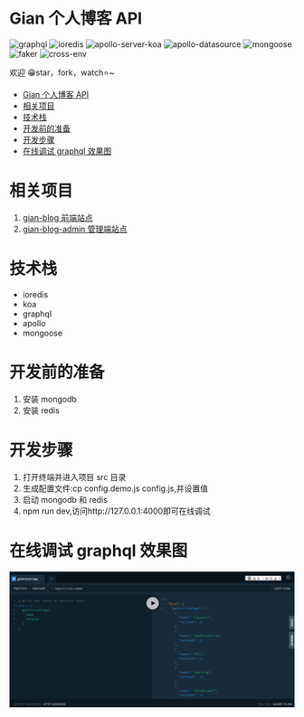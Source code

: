 # Gian 个人博客 API

![graphql](https://img.shields.io/badge/graphql-15.4.0-brightgreen) ![ioredis](https://img.shields.io/badge/ioredis-4.19.2-brightgreen) ![apollo-server-koa](https://img.shields.io/badge/apollo--server--koa-2.19.0-brightgreen) ![apollo-datasource](https://img.shields.io/badge/apollo--datasource-0.7.2-brightgreen) ![mongoose](https://img.shields.io/badge/mongoose-5.10.13-brightgreen) ![faker](https://img.shields.io/badge/faker-4.1.0-brightgreen) ![cross-env](https://img.shields.io/badge/cross--env-7.0.2-brightgreen)

欢迎 😁star，fork，watch⭐~

- [Gian 个人博客 API](#gian-个人博客-api)
- [相关项目](#相关项目)
- [技术栈](#技术栈)
- [开发前的准备](#开发前的准备)
- [开发步骤](#开发步骤)
- [在线调试 graphql 效果图](#在线调试-graphql-效果图)

# 相关项目

1. [gian-blog 前端站点](https://www.github.com/iamgian-coder/gian-blog)
2. [gian-blog-admin 管理端站点](https://www.github.com/iamgian-coder/gian-blog-admin)

# 技术栈

- ioredis
- koa
- graphql
- apollo
- mongoose

# 开发前的准备

1. 安装 mongodb
2. 安装 redis

# 开发步骤

1. 打开终端并进入项目 src 目录
2. 生成配置文件:cp config.demo.js config.js,并设置值
3. 启动 mongodb 和 redis
4. npm run dev,访问http://127.0.0.1:4000即可在线调试

# 在线调试 graphql 效果图

![调试](screens/1.png)
